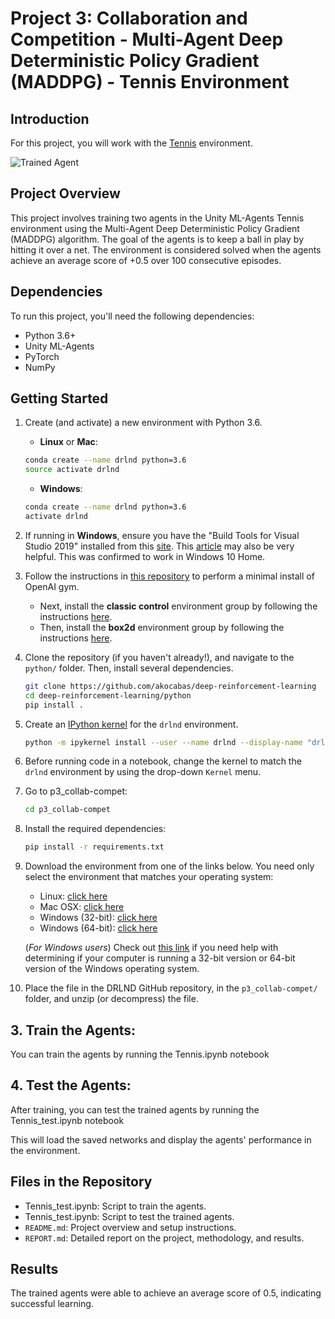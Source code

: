 [//]: # (Image References)

[image1]: https://user-images.githubusercontent.com/10624937/42135623-e770e354-7d12-11e8-998d-29fc74429ca2.gif "Trained Agent"
[image2]: https://user-images.githubusercontent.com/10624937/42135622-e55fb586-7d12-11e8-8a54-3c31da15a90a.gif "Soccer"


# Project 3: Collaboration and Competition - Multi-Agent Deep Deterministic Policy Gradient (MADDPG) - Tennis Environment

## Introduction

For this project, you will work with the [Tennis](https://github.com/Unity-Technologies/ml-agents/blob/master/docs/Learning-Environment-Examples.md#tennis) environment.

![Trained Agent][image1]

## Project Overview

This project involves training two agents in the Unity ML-Agents Tennis environment using the Multi-Agent Deep Deterministic Policy Gradient (MADDPG) algorithm. The goal of the agents is to keep a ball in play by hitting it over a net. The environment is considered solved when the agents achieve an average score of +0.5 over 100 consecutive episodes.

## Dependencies

To run this project, you'll need the following dependencies:

- Python 3.6+
- Unity ML-Agents
- PyTorch
- NumPy


## Getting Started

1. Create (and activate) a new environment with Python 3.6.

	- __Linux__ or __Mac__: 
	```bash
	conda create --name drlnd python=3.6
	source activate drlnd
	```
	- __Windows__: 
	```bash
	conda create --name drlnd python=3.6 
	activate drlnd
	```
	

2. If running in **Windows**, ensure you have the "Build Tools for Visual Studio 2019" installed from this [site](https://visualstudio.microsoft.com/downloads/).  This [article](https://towardsdatascience.com/how-to-install-openai-gym-in-a-windows-environment-338969e24d30) may also be very helpful.  This was confirmed to work in Windows 10 Home.  

3. Follow the instructions in [this repository](https://github.com/openai/gym) to perform a minimal install of OpenAI gym.  
	- Next, install the **classic control** environment group by following the instructions [here](https://github.com/openai/gym#classic-control).
	- Then, install the **box2d** environment group by following the instructions [here](https://github.com/openai/gym#box2d).
	
4. Clone the repository (if you haven't already!), and navigate to the `python/` folder.  Then, install several dependencies.  
    ```bash
    git clone https://github.com/akocabas/deep-reinforcement-learning
    cd deep-reinforcement-learning/python
    pip install .
    ```

5. Create an [IPython kernel](http://ipython.readthedocs.io/en/stable/install/kernel_install.html) for the `drlnd` environment.    
    ```bash
    python -m ipykernel install --user --name drlnd --display-name "drlnd"
    ```

6. Before running code in a notebook, change the kernel to match the `drlnd` environment by using the drop-down `Kernel` menu. 


7. Go to p3_collab-compet:
    ```bash
    cd p3_collab-compet
    ```

8. Install the required dependencies:
    ```bash
    pip install -r requirements.txt
    ```

9. Download the environment from one of the links below.  You need only select the environment that matches your operating system:
    - Linux: [click here](https://s3-us-west-1.amazonaws.com/udacity-drlnd/P3/Tennis/Tennis_Linux.zip)
    - Mac OSX: [click here](https://s3-us-west-1.amazonaws.com/udacity-drlnd/P3/Tennis/Tennis.app.zip)
    - Windows (32-bit): [click here](https://s3-us-west-1.amazonaws.com/udacity-drlnd/P3/Tennis/Tennis_Windows_x86.zip)
    - Windows (64-bit): [click here](https://s3-us-west-1.amazonaws.com/udacity-drlnd/P3/Tennis/Tennis_Windows_x86_64.zip)
    
    (_For Windows users_) Check out [this link](https://support.microsoft.com/en-us/help/827218/how-to-determine-whether-a-computer-is-running-a-32-bit-version-or-64) if you need help with determining if your computer is running a 32-bit version or 64-bit version of the Windows operating system.

10. Place the file in the DRLND GitHub repository, in the `p3_collab-compet/` folder, and unzip (or decompress) the file. 


## 3. Train the Agents:

You can train the agents by running the Tennis.ipynb notebook


## 4. Test the Agents:

After training, you can test the trained agents by running the Tennis_test.ipynb notebook


This will load the saved networks and display the agents' performance in the environment.

## Files in the Repository

- Tennis_test.ipynb: Script to train the agents.
- Tennis_test.ipynb: Script to test the trained agents.
- `README.md`: Project overview and setup instructions.
- `REPORT.md`: Detailed report on the project, methodology, and results.

## Results

The trained agents were able to achieve an average score of 0.5, indicating successful learning.

